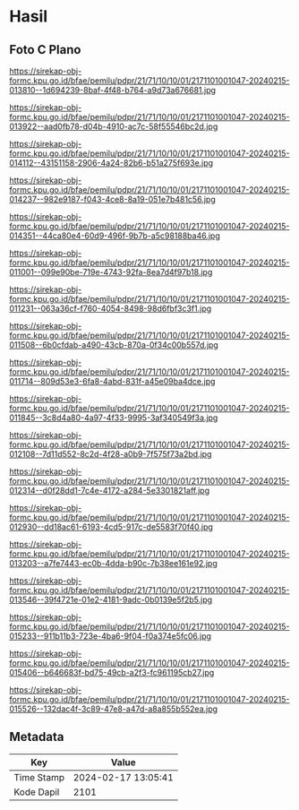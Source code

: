 # Hasil

## Foto C Plano

https://sirekap-obj-formc.kpu.go.id/bfae/pemilu/pdpr/21/71/10/10/01/2171101001047-20240215-013810--1d694239-8baf-4f48-b764-a9d73a676681.jpg

https://sirekap-obj-formc.kpu.go.id/bfae/pemilu/pdpr/21/71/10/10/01/2171101001047-20240215-013922--aad0fb78-d04b-4910-ac7c-58f55546bc2d.jpg

https://sirekap-obj-formc.kpu.go.id/bfae/pemilu/pdpr/21/71/10/10/01/2171101001047-20240215-014112--43151158-2906-4a24-82b6-b51a275f693e.jpg

https://sirekap-obj-formc.kpu.go.id/bfae/pemilu/pdpr/21/71/10/10/01/2171101001047-20240215-014237--982e9187-f043-4ce8-8a19-051e7b481c56.jpg

https://sirekap-obj-formc.kpu.go.id/bfae/pemilu/pdpr/21/71/10/10/01/2171101001047-20240215-014351--44ca80e4-60d9-496f-9b7b-a5c98188ba46.jpg

https://sirekap-obj-formc.kpu.go.id/bfae/pemilu/pdpr/21/71/10/10/01/2171101001047-20240215-011001--099e90be-719e-4743-92fa-8ea7d4f97b18.jpg

https://sirekap-obj-formc.kpu.go.id/bfae/pemilu/pdpr/21/71/10/10/01/2171101001047-20240215-011231--063a36cf-f760-4054-8498-98d6fbf3c3f1.jpg

https://sirekap-obj-formc.kpu.go.id/bfae/pemilu/pdpr/21/71/10/10/01/2171101001047-20240215-011508--6b0cfdab-a490-43cb-870a-0f34c00b557d.jpg

https://sirekap-obj-formc.kpu.go.id/bfae/pemilu/pdpr/21/71/10/10/01/2171101001047-20240215-011714--809d53e3-6fa8-4abd-831f-a45e09ba4dce.jpg

https://sirekap-obj-formc.kpu.go.id/bfae/pemilu/pdpr/21/71/10/10/01/2171101001047-20240215-011845--3c8d4a80-4a97-4f33-9995-3af340549f3a.jpg

https://sirekap-obj-formc.kpu.go.id/bfae/pemilu/pdpr/21/71/10/10/01/2171101001047-20240215-012108--7d11d552-8c2d-4f28-a0b9-7f575f73a2bd.jpg

https://sirekap-obj-formc.kpu.go.id/bfae/pemilu/pdpr/21/71/10/10/01/2171101001047-20240215-012314--d0f28dd1-7c4e-4172-a284-5e3301821aff.jpg

https://sirekap-obj-formc.kpu.go.id/bfae/pemilu/pdpr/21/71/10/10/01/2171101001047-20240215-012930--dd18ac61-6193-4cd5-917c-de5583f70f40.jpg

https://sirekap-obj-formc.kpu.go.id/bfae/pemilu/pdpr/21/71/10/10/01/2171101001047-20240215-013203--a7fe7443-ec0b-4dda-b90c-7b38ee161e92.jpg

https://sirekap-obj-formc.kpu.go.id/bfae/pemilu/pdpr/21/71/10/10/01/2171101001047-20240215-013546--39f4721e-01e2-4181-9adc-0b0139e5f2b5.jpg

https://sirekap-obj-formc.kpu.go.id/bfae/pemilu/pdpr/21/71/10/10/01/2171101001047-20240215-015233--911b11b3-723e-4ba6-9f04-f0a374e5fc06.jpg

https://sirekap-obj-formc.kpu.go.id/bfae/pemilu/pdpr/21/71/10/10/01/2171101001047-20240215-015406--b646683f-bd75-49cb-a2f3-fc961195cb27.jpg

https://sirekap-obj-formc.kpu.go.id/bfae/pemilu/pdpr/21/71/10/10/01/2171101001047-20240215-015526--132dac4f-3c89-47e8-a47d-a8a855b552ea.jpg


## Metadata

| Key        | Value               |
| ---------- | ------------------- |
| Time Stamp | 2024-02-17 13:05:41 |
| Kode Dapil | 2101                |



